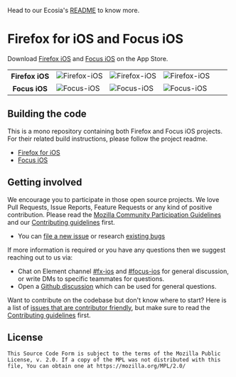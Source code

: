 Head to our Ecosia's [README](firefox-ios/Ecosia/Ecosia.docc/Ecosia.md) to know more.

# Firefox for iOS and Focus iOS

Download [Firefox iOS](https://apps.apple.com/app/firefox-web-browser/id989804926) and [Focus iOS](https://itunes.apple.com/app/id1055677337) on the App Store.

<table>
  <tr>
    <th style="border: none;"><strong>Firefox iOS</strong></th>
    <td style="border: none;"><img src="https://img.shields.io/badge/Xcode-15.4-blue?logo=Xcode&logoColor=white" alt="Firefox-iOS"></td>
    <td style="border: none;"><img src="https://img.shields.io/badge/Swift-5.6-red?logo=Swift&logoColor=white" alt="Firefox-iOS"></td>
    <td style="border: none;"><img src="https://img.shields.io/badge/iOS-15.0+-green?logo=apple&logoColor=white" alt="Firefox-iOS"></td>
    <th rowspan="2" style="border: none;">
        <a href="https://codebeat.co/projects/github-com-mozilla-firefox-ios">
            <img src="https://codebeat.co/badges/67e58b6d-bc89-4f22-ba8f-7668a9c15c5a" alt="">
        </a>
    </th>
    <th rowspan="2" style="border: none;">
        <a href="https://codecov.io/gh/mozilla-mobile/firefox-ios/branch/main">
            <img src="https://codecov.io/gh/mozilla-mobile/firefox-ios/branch/main/graph/badge.svg" alt="">
        </a>
    </th>
  </tr>
  <tr>
    <th style="border: none;"><strong>Focus iOS</strong></th>
    <td style="border: none;"><img src="https://img.shields.io/badge/Xcode-15.4-blue?logo=Xcode&logoColor=white" alt="Focus-iOS"></td>
    <td style="border: none;"><img src="https://img.shields.io/badge/Swift-5.6-red?logo=Swift&logoColor=white" alt="Focus-iOS"></td>
    <td style="border: none;"><img src="https://img.shields.io/badge/iOS-15.0+-green?logo=apple&logoColor=white" alt="Focus-iOS"></td>
  </tr>
</table>

## Building the code
This is a mono repository containing both Firefox and Focus iOS projects. For their related build instructions, please follow the project readme.
- [Firefox for iOS](https://github.com/mozilla-mobile/firefox-ios/blob/main/firefox-ios/README.md)
- [Focus iOS](https://github.com/mozilla-mobile/firefox-ios/blob/main/focus-ios/README.md)

## Getting involved

We encourage you to participate in those open source projects. We love Pull Requests, Issue Reports, Feature Requests or any kind of positive contribution. Please read the [Mozilla Community Participation Guidelines](https://www.mozilla.org/en-US/about/governance/policies/participation/) and our [Contributing guidelines](https://github.com/mozilla-mobile/firefox-ios/blob/main/CONTRIBUTING.md) first. 

- You can [file a new issue](https://github.com/mozilla-mobile/firefox-ios/issues/new/choose) or research [existing bugs](https://github.com/mozilla-mobile/firefox-ios/issues)

If more information is required or you have any questions then we suggest reaching out to us via:
- Chat on Element channel [#fx-ios](https://chat.mozilla.org/#/room/#fx-ios:mozilla.org) and [#focus-ios](https://chat.mozilla.org/#/room/#focus-ios:mozilla.org) for general discussion, or write DMs to specific teammates for questions.
- Open a [Github discussion](https://github.com/mozilla-mobile/firefox-ios/discussions) which can be used for general questions.

Want to contribute on the codebase but don't know where to start? Here is a list of [issues that are contributor friendly](https://github.com/mozilla-mobile/firefox-ios/labels/Contributor%20OK), but make sure to read the [Contributing guidelines](https://github.com/mozilla-mobile/firefox-ios/blob/main/CONTRIBUTING.md) first. 


## License

    This Source Code Form is subject to the terms of the Mozilla Public
    License, v. 2.0. If a copy of the MPL was not distributed with this
    file, You can obtain one at https://mozilla.org/MPL/2.0/

